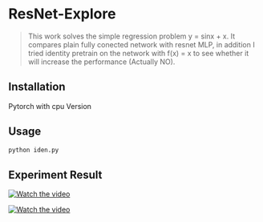 # ResNet-Explore
> This work solves the simple regression problem y = sinx + x. It compares plain fully conected network with resnet MLP, in addition I tried identity pretrain on the network with f(x) = x to see whether it will increase the performance (Actually NO). 

## Installation
Pytorch with cpu Version

## Usage

```sh
python iden.py

```

## Experiment Result

[![Watch the video](https://raw.github.com/GabLeRoux/WebMole/master/ressources/WebMole_Youtube_Video.png)](https://youtu.be/WPAO8NbXbeo)

[![Watch the video](https://raw.github.com/GabLeRoux/WebMole/master/ressources/WebMole_Youtube_Video.png)](https://youtu.be/ebws4T9FFgE)
